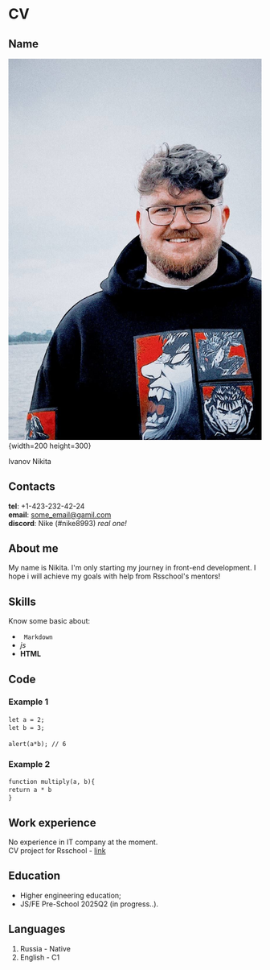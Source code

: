 # CV

## Name

![Photo](https://github.com/nikita01471/rsschool-cv/blob/gh-pages/cv_pic.jpg?raw=true){width=200 height=300}

Ivanov Nikita


## Contacts

**tel**: +1-423-232-42-24\
**email**: some_email@gamil.com\
**discord**: Nike (#nike8993) *real one!*

## About me

My name is Nikita. I'm only starting my journey in front-end development. I hope i will achieve my goals with help from Rsschool's mentors!

## Skills

Know some basic about:
- <code> Markdown </code>
- *js*
- **HTML**

## Code 

### Example 1
```
let a = 2;
let b = 3;

alert(a*b); // 6

```
### Example 2

```
function multiply(a, b){
return a * b
}
```

## Work experience

No experience in IT company at the moment.\
CV project for Rsschool - [link](https://github.com/Nikita01471/rsschool-cv/tree/gh-pages)

## Education

- Higher engineering education;
- JS/FE Pre-School 2025Q2 (in progress..).

## Languages

1. Russia - Native
2. English - C1
